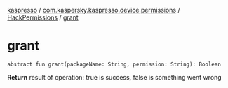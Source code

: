[kaspresso](../../index.md) / [com.kaspersky.kaspresso.device.permissions](../index.md) / [HackPermissions](index.md) / [grant](./grant.md)

# grant

`abstract fun grant(packageName: String, permission: String): Boolean`

**Return**
result of operation: true is success, false is something went wrong


